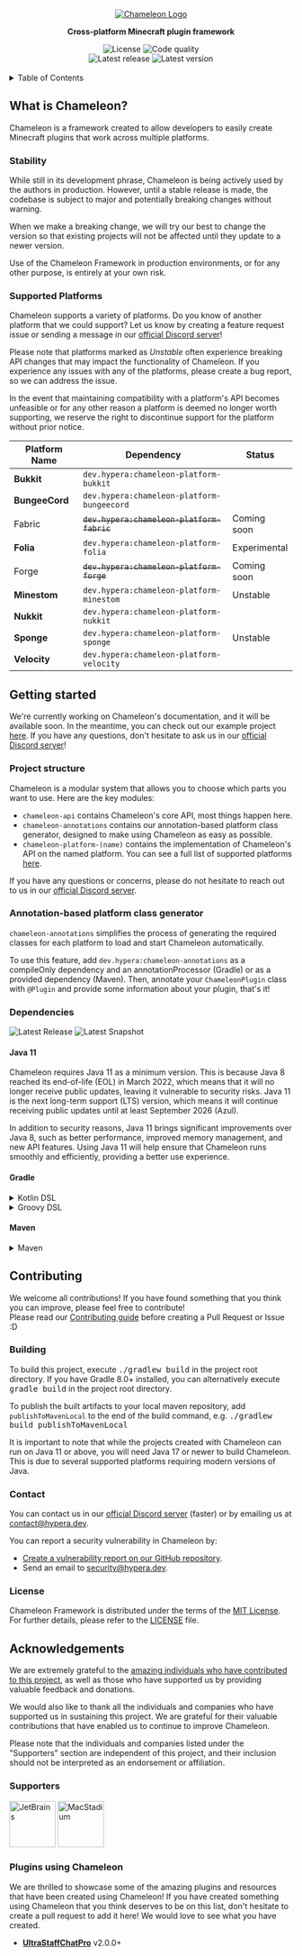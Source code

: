 <div align="center">
  <a href="https://github.com/ChameleonFramework/Chameleon">
    <img alt="Chameleon Logo" src="https://i.hypera.dev/assets/chameleon@750x150.png" />
  </a>
  <p><strong>Cross-platform Minecraft plugin framework</strong></p>
</div>

<div align="center">
  <img alt="License" src="https://img.shields.io/badge/License-MIT-%2317aaaa?style=for-the-badge">
  <img alt="Code quality" src="https://img.shields.io/codefactor/grade/github/ChameleonFramework/Chameleon/main?style=for-the-badge&color=%2317aaaa"><br />
  <img alt="Latest release" src="https://img.shields.io/maven-central/v/dev.hypera/chameleon-api?color=%2317aaaa&label=Latest%20Release&style=for-the-badge">
  <img alt="Latest version" src="https://img.shields.io/maven-metadata/v?color=%2317aaaa&label=Latest%20Snapshot&metadataUrl=https%3A%2F%2Fs01.oss.sonatype.org%2Fcontent%2Frepositories%2Fsnapshots%2Fdev%2Fhypera%2Fchameleon-api%2Fmaven-metadata.xml&style=for-the-badge">
</div>
<br/>
<details>
  <summary>Table of Contents</summary>

  * [What is Chameleon?](#what-is-chameleon)
    * [Stability](#stability)
    * [Supported Platforms](#supported-platforms)
  * [Getting started](#getting-started)
    * [Project structure](#project-structure)
    * [Annotation-based platform class generator](#annotation-based-platform-class-generator)
    * [Dependencies](#dependencies)
      * [Java 11](#java-11)
      * [Gradle](#gradle)
      * [Maven](#maven)
  * [Contributing](#contributing)
    * [Building](#building)
    * [Contact](#contact)
    * [License](#license)
  * [Acknowledgements](#acknowledgements)
    * [Supporters](#supporters)
    * [Plugins using Chameleon](#plugins-using-chameleon)
</details>

## What is Chameleon?

Chameleon is a framework created to allow developers to easily create Minecraft plugins that work
across multiple platforms.

### Stability

While still in its development phrase, Chameleon is being actively used by the authors in production.
However, until a stable release is made, the codebase is subject to major and potentially breaking
changes without warning.

When we make a breaking change, we will try our best to change the version so that existing projects
will not be affected until they update to a newer version.

Use of the Chameleon Framework in production environments, or for any other purpose, is entirely at
your own risk.

### Supported Platforms

Chameleon supports a variety of platforms.
Do you know of another platform that we could support? Let us know by creating a feature request
issue or sending a message in our [official Discord server](https://discord.hypera.dev/)!

Please note that platforms marked as *Unstable* often experience breaking API changes that may
impact the functionality of Chameleon. If you experience any issues with any of the platforms,
please create a bug report, so we can address the issue.

In the event that maintaining compatibility with a platform's API becomes unfeasible or for any
other reason a platform is deemed no longer worth supporting, we reserve the right to discontinue
support for the platform without prior notice.

| Platform Name  | Dependency                                 | Status       |
|----------------|--------------------------------------------|--------------|
| **Bukkit**     | `dev.hypera:chameleon-platform-bukkit`     |              |
| **BungeeCord** | `dev.hypera:chameleon-platform-bungeecord` |              |
| Fabric         | ~~`dev.hypera:chameleon-platform-fabric`~~ | Coming soon  |
| **Folia**      | `dev.hypera:chameleon-platform-folia`      | Experimental |
| Forge          | ~~`dev.hypera:chameleon-platform-forge`~~  | Coming soon  |
| **Minestom**   | `dev.hypera:chameleon-platform-minestom`   | Unstable     |
| **Nukkit**     | `dev.hypera:chameleon-platform-nukkit`     |              |
| **Sponge**     | `dev.hypera:chameleon-platform-sponge`     | Unstable     |
| **Velocity**   | `dev.hypera:chameleon-platform-velocity`   |              |

## Getting started

We're currently working on Chameleon's documentation, and it will be available soon.
In the meantime, you can check out our example project [here](example). If you have any questions,
don't hesitate to ask us in our [official Discord server](https://discord.hypera.dev/)!

### Project structure

Chameleon is a modular system that allows you to choose which parts you want to use.
Here are the key modules:

- `chameleon-api` contains Chameleon's core API, most things happen here.
- `chameleon-annotations` contains our annotation-based platform class generator, designed to make
  using Chameleon as easy as possible.
- `chameleon-platform-(name)` contains the implementation of Chameleon's API on the named platform.
  You can see a full list of supported platforms [here](#supported-platforms).

If you have any questions or concerns, please do not hesitate to reach out to us in our
[official Discord server](https://discord.hypera.dev/).

### Annotation-based platform class generator

`chameleon-annotations` simplifies the process of generating the required classes for each platform
to load and start Chameleon automatically.

To use this feature, add `dev.hypera:chameleon-annotations` as a compileOnly dependency and an
annotationProcessor (Gradle) or as a provided dependency (Maven). Then, annotate your
`ChameleonPlugin` class with `@Plugin` and provide some information about your plugin, that's it!

### Dependencies

![Latest Release](https://img.shields.io/maven-central/v/dev.hypera/chameleon-api?color=%2317aaaa&label=Latest%20Release&style=for-the-badge)
![Latest Snapshot](https://img.shields.io/maven-metadata/v?color=%2317aaaa&label=Latest%20Snapshot&metadataUrl=https%3A%2F%2Fs01.oss.sonatype.org%2Fcontent%2Frepositories%2Fsnapshots%2Fdev%2Fhypera%2Fchameleon-api%2Fmaven-metadata.xml&style=for-the-badge)

#### Java 11

Chameleon requires Java 11 as a minimum version. This is because Java 8 reached its end-of-life (EOL)
in March 2022, which means that it will no longer receive public updates, leaving it vulnerable to
security risks. Java 11 is the next long-term support (LTS) version, which means it will continue
receiving public updates until at least September 2026 (Azul).

In addition to security reasons, Java 11 brings significant improvements over Java 8, such as better
performance, improved memory management, and new API features. Using Java 11 will help ensure that
Chameleon runs smoothly and efficiently, providing a better use experience.

#### Gradle

<details>
<summary>Kotlin DSL</summary>

```kotlin
repositories {
    // If using a release:
    mavenCentral()

    // If using a snapshot:
    maven("https://s01.oss.sonatype.org/content/repositories/snapshots/")
}

dependencies {
    // Import Chameleon's Bill of Materials to set the version for every other
    // Chameleon dependency.
    implementation(platform("dev.hypera:chameleon-bom:(VERSION)"))

    // Include Chameleon's API
    implementation("dev.hypera:chameleon-api")

    // Include the Chameleon implementation for each platform you wish to support.
    // Replace (name) with the platform name, and repeat the next line for as many
    // platforms as you wish.
    implementation("dev.hypera:chameleon-platform-(name)")

    // If you wish to use the automatic platform main class generation:
    compileOnly("dev.hypera:chameleon-annotations")
    annotationProcessor("dev.hypera:chameleon-annotations")
}
```
</details>

<details>
<summary>Groovy DSL</summary>

```groovy
repositories {
    // If using a release:
    mavenCentral()

    // If using a snapshot:
    maven { url 'https://s01.oss.sonatype.org/content/repositories/snapshots/' }
}

dependencies {
    // Import Chameleon's Bill of Materials to set the version for every other
    // Chameleon dependency.
    implementation platform('dev.hypera:chameleon-bom:(VERSION)')

    // Include Chameleon's API
    implementation 'dev.hypera:chameleon-api'

    // Include the Chameleon implementation for each platform you wish to support.
    // Replace (name) with the platform name, and repeat the next line for as many
    // platforms as you wish.
    implementation 'dev.hypera:chameleon-platform-(name)'

    // If you wish to use the automatic platform main class generation:
    compileOnly 'dev.hypera:chameleon-annotations'
    annotationProcessor 'dev.hypera:chameleon-annotations'
}
```
</details>

#### Maven

<details>
<summary>Maven</summary>

```xml
<?xml version="1.0" encoding="UTF-8" ?>
<project xmlns="http://maven.apache.org/POM/4.0.0"
  xmlns:xsi="http://www.w3.org/2001/XMLSchema-instance"
  xsi:schemaLocation="http://maven.apache.org/POM/4.0.0 http://maven.apache.org/xsd/maven-4.0.0.xsd">
    <modelVersion>4.0.0</modelVersion>

    <!-- ... -->

    <repositories>
      <!-- If using a snapshot: -->
      <repository>
        <id>sonatype-oss-s01</id>
        <url>https://s01.oss.sonatype.org/content/repositories/snapshots/</url>
      </repository>
    </repositories>
    
    <dependencyManagement>
      <dependencies>
        <!-- Import Chameleon's Bill of Materials to set the version for every other -->
        <!-- Chameleon dependency. -->
        <dependency>
          <groupId>dev.hypera</groupId>
          <artifactId>chameleon-bom</artifactId>
          <version>(VERSION)</version>
          <type>pom</type>
          <scope>import</scope>
        </dependency>
      </dependencies>
    </dependencyManagement>
    
    <dependencies>
      <!-- Include Chameleon's API -->
      <dependency>
        <groupId>dev.hypera</groupId>
        <artifactId>chameleon-api</artifactId>
      </dependency>
    
      <!-- Include the Chameleon implementation for each platform you wish to support. -->
      <!-- Replace (name) with the platform name, and repeat the next line for as many -->
      <!-- platforms as you wish. -->
      <dependency>
        <groupId>dev.hypera</groupId>
        <artifactId>chameleon-platform-(name)</artifactId>
      </dependency>
    
      <!-- If you wish to use the automatic platform main class generation: -->
      <dependency>
        <groupId>dev.hypera</groupId>
        <artifactId>chameleon-annotations</artifactId>
        <scope>provided</scope>
      </dependency>
    </dependencies>
</project>
```
</details>

## Contributing

We welcome all contributions! If you have found something that you think you can improve, please
feel free to contribute!  
Please read our [Contributing guide](CONTRIBUTING.md) before creating a Pull Request or Issue :D

### Building

To build this project, execute <kbd>./gradlew build</kbd> in the project root directory.
If you have Gradle 8.0+ installed, you can alternatively execute <kbd>gradle build</kbd> in the
project root directory.

To publish the built artifacts to your local maven repository, add `publishToMavenLocal` to the end
of the build command, e.g. <kbd>./gradlew build publishToMavenLocal</kbd>

It is important to note that while the projects created with Chameleon can run on Java 11 or above,
you will need Java 17 or newer to build Chameleon. This is due to several supported platforms
requiring modern versions of Java.

### Contact

You can contact us in our [official Discord server](https://discord.hypera.dev/) (faster) or by
emailing us at [contact@hypera.dev](mailto:contact@hypera.dev). 

You can report a security vulnerability in Chameleon by:
- [Create a vulnerability report on our GitHub repository](https://github.com/ChameleonFramework/Chameleon/security/advisories/new).
- Send an email to [security@hypera.dev](mailto:security@hypera.dev).

### License

Chameleon Framework is distributed under the terms of the [MIT License](LICENSE).  
For further details, please refer to the [LICENSE](LICENSE) file.

## Acknowledgements

We are extremely grateful to the
[amazing individuals who have contributed to this project](https://github.com/ChameleonFramework/Chameleon/graphs/contributors),
as well as those who have supported us by providing valuable feedback and donations.

We would also like to thank all the individuals and companies who have supported us in sustaining
this project. We are grateful for their valuable contributions that have enabled us to continue to
improve Chameleon.

Please note that the individuals and companies listed under the "Supporters" section are
independent of this project, and their inclusion should not be interpreted as an endorsement or
affiliation.

### Supporters

<a href="https://jb.gg/OpenSourceSupport"><img src="https://resources.jetbrains.com/storage/products/company/brand/logos/jb_square.svg" alt="JetBrains" height="82"/></a>
<a href="https://www.macstadium.com/"><img src="https://uploads-ssl.webflow.com/5ac3c046c82724970fc60918/5c019d917bba312af7553b49_MacStadium-developerlogo.png" alt="MacStadium" height="82"/></a>

### Plugins using Chameleon

We are thrilled to showcase some of the amazing plugins and resources that have been created using
Chameleon! If you have created something using Chameleon that you think deserves to be on this list,
don't hesitate to create a pull request to add it here! We would love to see what you have created.

 - [**UltraStaffChatPro**](https://www.spigotmc.org/resources/80461/) v2.0.0+
